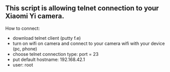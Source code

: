  ## This script is allowing telnet connection to your Xiaomi Yi camera.

How to connect:

 * download telnet client (putty f.e)
 * turn on wifi on camera and connect to your camera wifi with your device (pc, phone)
 * choose telnet connection type: port = 23
 * put default hostname: 192.168.42.1
 * user: root
